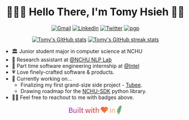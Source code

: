 <h1 align="center">👨🏻‍💻 Hello There, I'm Tomy Hsieh 👋🏻</h1>

<p align="center">
    <a href="mailto:tomy0000000@gmail.com"
        ><img src="https://img.shields.io/badge/Gmail-tomy0000000%40gmail.com-%23D14836?logo=gmail" alt="Gmail"
    /></a>
    <a href="https://www.linkedin.com/in/tomy0000000"
        ><img src="https://img.shields.io/badge/LinkedIn-Tomy%20Hsieh-%230077B5?logo=linkedin" alt="LinkedIn"
    /></a>
    <a href="https://twitter.com/tomy0000000"
        ><img src="https://img.shields.io/badge/Twitter-tomy0000000-%231DA1F3?logo=twitter" alt="Twitter"
    /></a>
    <a href="https://keybase.io/tomy0000000"
        ><img src="https://img.shields.io/badge/pgp-9E47A53D54F34479-%2333A0FF?logo=keybase" alt="pgp"
    /></a>
</p>

<p align="center">
    <a href="https://github-readme-stats.vercel.app/api?username=tomy0000000&show_icons=true&hide_title=true&hide_border=true&theme=dracula"
        ><img src="https://github-readme-stats.vercel.app/api?username=tomy0000000&show_icons=true&hide_title=true&hide_border=true&theme=dracula" height=150  alt="Tomy's GitHub stats"
    /></a>
    <a href="https://github-readme-streak-stats.herokuapp.com?user=tomy0000000&hide_border=true&theme=dracula"
        ><img src="https://github-readme-streak-stats.herokuapp.com?user=tomy0000000&hide_border=true&theme=dracula" height=150  alt="Tomy's GitHub streak stats"
    /></a>
</p>

- 🏛 Junior student major in computer science at NCHU
- 🔬 Research assistant at [@NCHU NLP Lab](https://github.com/NCHU-NLP-Lab)
- 🏢 Part time software engineering internship at [@Intel](https://github.com/intel)
- 💗 Love finely-crafted software & products.
- 🔭 Currently working on...
  - Finalizing my first grand-size side project - [Tubee](https://github.com/tomy0000000/Tubee).
  - Drawing roadmap for the [NCHU-SDK](https://github.com/tomy0000000/NCHU-SDK) python library.
- 👋🏻 Feel free to reachout to me with badges above.

<p align="center">
    <img src="footer.svg" height="25"/>
</p>
